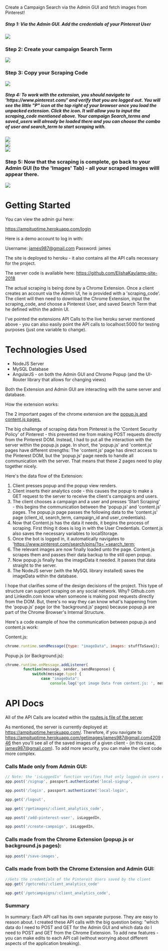 Create a Campaign Search via the Admin GUI and fetch images from Pinterest!

<h5>Step 1: Via the Admin GUI. Add the credentials of your Pinterest User</h5>

<img src="img/admin-gui-add-users.png">

<br>

<h3>Step 2: Create your campaign Search Term</h3>

<img src="img/admin-gui-add-campaign-search-terms.png">

<br>

<h3>Step 3: Copy your Scraping Code</h3>

<img src="img/admin-gui-access-your-scraping-code.png">

<br>

<h5>Step 4: To work with the extension, you should navigate to 'https://www.pinterest.com/' and verify that you are logged out. You will see the little "P" icon at the top right of your browser once you load the unpacked extension. Click the icon. It will allow you to input the scraping_code mentioned above. Your campaign Search_terms and saved_users will already be loaded there and you can choose the combo of user and search_term to start scraping with.</h5>

<img src="img/bot-screenshot1.png">

<br>

<img src="img/bot-screenshot2-choose-campaign-and-user.png">

<br>

<img src="img/bot-screenshot-3-banana-pictures-saved.png">

<br>

<h3>Step 5: Now that the scraping is complete, go back to your Admin GUI (to the 'Images' Tab) - all your scraped images willl appear there.</h3>

<img src="img/admin-gui-view-images.png">

<br>

<h1>Getting Started</h1>

You can view the admin gui here:

https://ampituptime.herokuapp.com/login

Here is a demo account to log in with:

Username: james987@gmail.com
Password: james

The site is deployed to heroku - it also contains all the API calls necessary for the project.

The server code is available here: https://github.com/ElishaKay/amp-site-2018

The actual scraping is being done by a Chrome Extension. Once a client creates an account via the Admin UI, he is provided with a 'scraping_code'. The client will then need to download the Chrome Extension, input the scraping_code, and choose a Pinterest User, and saved Search Term that he defined within the admin UI.

I've pointed the extensions API Calls to the live heroku server mentioned above - you can also easily point the API calls to localhost:5000 for testing purposes (just one variable to change).


<h1>Technologies Used</h1>

- NodeJS Server
- MySQL Database
- AngularJS - on both the Admin GUI and Chrome Popup (and the UI-Router library that allows for changing views)

Both the Extension and Admin GUI are interacting with the same server and database.

How the extension works:

The 2 important pages of the chrome extension are the <a href="https://github.com/ElishaKay/pinterest_bot/tree/master/js/app">popup.js and content.js pages.</a>

The big challenge of scraping data from Pinterest is the 'Content Security Policy' of Pinterest - this prevented me from making POST requests directly from the Pinterest DOM. Instead, I had to put all the interaction with the server within the popup.js page.  In short, the 'popup.js' and 'content.js' pages have different strengths: The 'content.js' page has direct access to the Pinterest DOM, but the 'popup.js' page needs to handle all communication with the server. That means that these 2 pages need to play together nicely.

Here's the data flow of the Extension:

1. Client presses popup and the popup view renders.
2. Client inserts their analytics code - this causes the popup to make a GET request to the server to receive the client's campaigns and users.
3. The client chooses a campaign and a user and presses 'Start Scraping' - this begins the communication between the 'popup.js' and 'content.js' pages. The popup.js page passes the following data to the 'content.js' page (client_id, search_term, campaign_id and user_credentials). 
4. Now that Content.js has the data it needs, it begins the process of scraping. First thing it does is log in with the User Credentials. Content.js also saves the necessary variables to localStorage.
5. Once the bot is logged in, it automatically navigates to 'https://www.pinterest.com/search/pins/?q='+search_term;
6. The relevant images are now finally loaded unto the page. Content.js scrapes them and passes their data backup to the still open popup. 
7. Now popup.js finally has the imageData it needed. It passes that data straight to the server.
8. The NodeJS server (with the MySQL library installed) saves the imageData within the database.


I hope that clarifies some of the design decisions of the project. This type of structure can support scraping on any social network. Why? Github.com and LinkedIn.com know when someone is making post requests directly from the DOM. But, there's no way they can know what's happening from the 'popup.js' page (or the 'background.js' pages) because popup.js are part of the Chrome Browser's Internal Structure.

Here's a code example of how the communication between popup.js and content.js work:


Content.js:
```javascript
chrome.runtime.sendMessage({type: "imageData", images: stuffToSave});
```

Popup.js (or Background.js):
```javascript
chrome.runtime.onMessage.addListener(
        function(message, sender, sendResponse) {
            switch(message.type) {
                case "imageData":
                    console.log('got image Data from content.js: ', message)

```


<h1>API Docs</h1>

All of the API Calls are located within the <a href="https://github.com/ElishaKay/amp-site-2018/blob/master/app/routes.js">routes.js file of the server</a>

As mentioned, the server is currently deployed at: https://ampituptime.herokuapp.com/. Therefore, if you navigate to https://ampituptime.herokuapp.com/getimages/james987@gmail.com420946 then you'll see all of the saved images of a given client - (in this case, james987@gmail.com). To add more security, you can make the client code more complex.

<h3>Calls Made only from Admin GUI:</h3>

```javascript
// Note: the 'isLoggedIn' function verifies that only logged-in users can make the API Call
app.post('/signup', passport.authenticate('local-signup', 

app.post('/login', passport.authenticate('local-login',

app.get('/logout',

app.get('/getimages/:client_analytics_code',

app.post('/add-pinterest-user', isLoggedIn,

app.post('/create-campaign', isLoggedIn,
```

<h3>Calls made from the Chrome Extension (popup.js or background.js pages):</h3>

```javascript
app.post('/save-images', 
```

<h3>Calls made from both the Chrome Extension and Admin GUI:</h3>

```javascript
//Gets the credentials of the Pinterest Users saved by the client
app.get('/getcreds/:client_analytics_code'

app.get('/getcampaigns/:client_analytics_code', 
```

<h3>Summary</h3>

In summary: Each API call has its own separate purpose. They are easy to reason about. I created these API calls with the big question being: "which data do I need to POST and GET for the Admin GUI and which data do I need to POST and GET from the Chrome Extension. To add new features - you can make edits to each API call (without worrying about different aspects of the application breaking).
